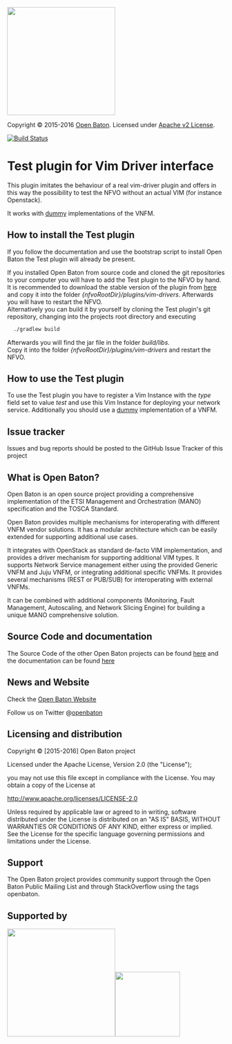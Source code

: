  <img src="https://raw.githubusercontent.com/openbaton/openbaton.github.io/master/images/openBaton.png" width="250"/>
  
  Copyright © 2015-2016 [Open Baton](http://openbaton.org). 
  Licensed under [Apache v2 License](http://www.apache.org/licenses/LICENSE-2.0).

[![Build Status](https://travis-ci.org/openbaton/test-plugin.svg?branch=master)](https://travis-ci.org/openbaton/test-plugin)

# Test plugin for Vim Driver interface
This plugin imitates the behaviour of a real vim-driver plugin and offers in this way the possibility to test the NFVO without an actual VIM (for instance Openstack). 

It works with [dummy][dummy-vnfm-amqp] implementations of the VNFM. 

## How to install the Test plugin

If you follow the documentation and use the bootstrap script to install Open Baton the Test plugin will already be present.

If you installed Open Baton from source code and cloned the git repositories to your computer you will have to add the Test plugin to the NFVO by hand. 
It is recommended to download the stable version of the plugin from [here][get-openbaton-org] and copy it into the folder *{nfvoRootDir}/plugins/vim-drivers*. 
Afterwards you will have to restart the NFVO.  
Alternatively you can build it by yourself by cloning the Test plugin's git repository, changing into the projects root directory and 
executing 

```bash
  ./gradlew build
```

Afterwards you will find the jar file in the folder *build/libs*.  
Copy it into the folder *{nfvoRootDir}/plugins/vim-drivers* and restart the NFVO.

## How to use the Test plugin

To use the Test plugin you have to register a Vim Instance with the *type* field set to value *test* and use this Vim Instance for deploying your network service. 
Additionally you should use a [dummy][dummy-vnfm-amqp] implementation of a VNFM. 

## Issue tracker

Issues and bug reports should be posted to the GitHub Issue Tracker of this project

## What is Open Baton?

Open Baton is an open source project providing a comprehensive implementation of the ETSI Management and Orchestration (MANO) specification and the TOSCA Standard.

Open Baton provides multiple mechanisms for interoperating with different VNFM vendor solutions. It has a modular architecture which can be easily extended for supporting additional use cases. 

It integrates with OpenStack as standard de-facto VIM implementation, and provides a driver mechanism for supporting additional VIM types. It supports Network Service management either using the provided Generic VNFM and Juju VNFM, or integrating additional specific VNFMs. It provides several mechanisms (REST or PUB/SUB) for interoperating with external VNFMs. 

It can be combined with additional components (Monitoring, Fault Management, Autoscaling, and Network Slicing Engine) for building a unique MANO comprehensive solution.

## Source Code and documentation

The Source Code of the other Open Baton projects can be found [here][openbaton-github] and the documentation can be found [here][openbaton-doc]

## News and Website

Check the [Open Baton Website][openbaton]

Follow us on Twitter @[openbaton][openbaton-twitter]

## Licensing and distribution
Copyright © [2015-2016] Open Baton project

Licensed under the Apache License, Version 2.0 (the "License");

you may not use this file except in compliance with the License.
You may obtain a copy of the License at

  http://www.apache.org/licenses/LICENSE-2.0

Unless required by applicable law or agreed to in writing, software
distributed under the License is distributed on an "AS IS" BASIS,
WITHOUT WARRANTIES OR CONDITIONS OF ANY KIND, either express or implied.
See the License for the specific language governing permissions and
limitations under the License.

## Support
The Open Baton project provides community support through the Open Baton Public Mailing List and through StackOverflow using the tags openbaton.

## Supported by
  <img src="https://raw.githubusercontent.com/openbaton/openbaton.github.io/master/images/fokus.png" width="250"/><img src="https://raw.githubusercontent.com/openbaton/openbaton.github.io/master/images/tu.png" width="150"/>
  
  
[fokus-logo]: https://raw.githubusercontent.com/openbaton/openbaton.github.io/master/images/fokus.png
[openbaton]: http://openbaton.org
[openbaton-doc]: http://openbaton.org/documentation
[openbaton-github]: http://github.org/openbaton
[openbaton-logo]: https://raw.githubusercontent.com/openbaton/openbaton.github.io/master/images/openBaton.png
[openbaton-mail]: mailto:users@openbaton.org
[openbaton-twitter]: https://twitter.com/openbaton
[tub-logo]: https://raw.githubusercontent.com/openbaton/openbaton.github.io/master/images/tu.png
[dummy-vnfm-amqp]: https://github.com/openbaton/dummy-vnfm-amqp
[get-openbaton-org]: http://get.openbaton.org/plugins/stable/
